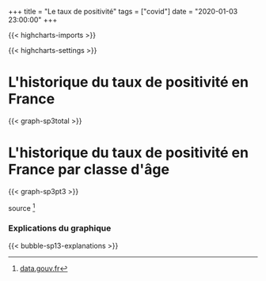 +++
title = "Le taux de positivité"
tags = ["covid"]
date = "2020-01-03 23:00:00"
+++


{{< highcharts-imports >}}

{{< highcharts-settings >}}

# L'historique du taux de positivité en France 

{{< graph-sp3total >}}

# L'historique du taux de positivité en France par classe d'âge <a name="graphique"></a>

{{< graph-sp3pt3 >}}


source [^1]

### Explications du graphique <a name="explications"></a>

{{< bubble-sp13-explanations >}}

[^1]: [data.gouv.fr](https://www.data.gouv.fr/fr/datasets/donnees-relatives-aux-resultats-des-tests-virologiques-covid-19/)